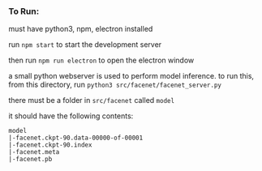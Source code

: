 ### To Run:
must have python3, npm, electron installed

run
`npm start`
to start the development server

then run `npm run electron` to open the electron window

a small python webserver is used to perform model inference. to run this,
from this directory, run `python3 src/facenet/facenet_server.py`


there must be a folder in `src/facenet` called `model`

it should have the following contents:
```
model
|-facenet.ckpt-90.data-00000-of-00001
|-facenet.ckpt-90.index
|-facenet.meta
|-facenet.pb
```